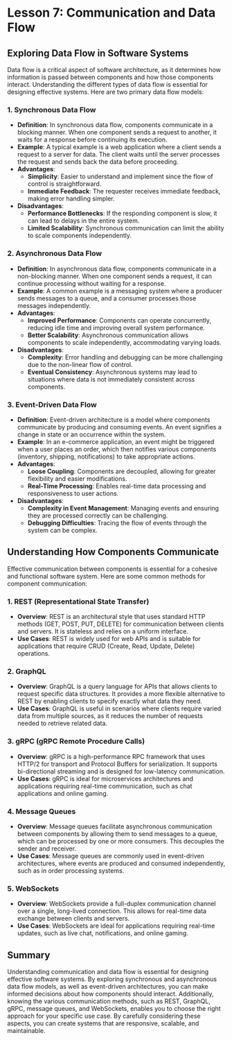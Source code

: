 # Lesson 7: Communication and Data Flow

## Exploring Data Flow in Software Systems

Data flow is a critical aspect of software architecture, as it determines how information is passed between components and how those components interact. Understanding the different types of data flow is essential for designing effective systems. Here are two primary data flow models:

### 1. Synchronous Data Flow
- **Definition**: In synchronous data flow, components communicate in a blocking manner. When one component sends a request to another, it waits for a response before continuing its execution.
- **Example**: A typical example is a web application where a client sends a request to a server for data. The client waits until the server processes the request and sends back the data before proceeding.
- **Advantages**:
  - **Simplicity**: Easier to understand and implement since the flow of control is straightforward.
  - **Immediate Feedback**: The requester receives immediate feedback, making error handling simpler.
- **Disadvantages**:
  - **Performance Bottlenecks**: If the responding component is slow, it can lead to delays in the entire system.
  - **Limited Scalability**: Synchronous communication can limit the ability to scale components independently.

### 2. Asynchronous Data Flow
- **Definition**: In asynchronous data flow, components communicate in a non-blocking manner. When one component sends a request, it can continue processing without waiting for a response.
- **Example**: A common example is a messaging system where a producer sends messages to a queue, and a consumer processes those messages independently.
- **Advantages**:
  - **Improved Performance**: Components can operate concurrently, reducing idle time and improving overall system performance.
  - **Better Scalability**: Asynchronous communication allows components to scale independently, accommodating varying loads.
- **Disadvantages**:
  - **Complexity**: Error handling and debugging can be more challenging due to the non-linear flow of control.
  - **Eventual Consistency**: Asynchronous systems may lead to situations where data is not immediately consistent across components.

### 3. Event-Driven Data Flow
- **Definition**: Event-driven architecture is a model where components communicate by producing and consuming events. An event signifies a change in state or an occurrence within the system.
- **Example**: In an e-commerce application, an event might be triggered when a user places an order, which then notifies various components (inventory, shipping, notifications) to take appropriate actions.
- **Advantages**:
  - **Loose Coupling**: Components are decoupled, allowing for greater flexibility and easier modifications.
  - **Real-Time Processing**: Enables real-time data processing and responsiveness to user actions.
- **Disadvantages**:
  - **Complexity in Event Management**: Managing events and ensuring they are processed correctly can be challenging.
  - **Debugging Difficulties**: Tracing the flow of events through the system can be complex.

## Understanding How Components Communicate

Effective communication between components is essential for a cohesive and functional software system. Here are some common methods for component communication:

### 1. REST (Representational State Transfer)
- **Overview**: REST is an architectural style that uses standard HTTP methods (GET, POST, PUT, DELETE) for communication between clients and servers. It is stateless and relies on a uniform interface.
- **Use Cases**: REST is widely used for web APIs and is suitable for applications that require CRUD (Create, Read, Update, Delete) operations.

### 2. GraphQL
- **Overview**: GraphQL is a query language for APIs that allows clients to request specific data structures. It provides a more flexible alternative to REST by enabling clients to specify exactly what data they need.
- **Use Cases**: GraphQL is useful in scenarios where clients require varied data from multiple sources, as it reduces the number of requests needed to retrieve related data.

### 3. gRPC (gRPC Remote Procedure Calls)
- **Overview**: gRPC is a high-performance RPC framework that uses HTTP/2 for transport and Protocol Buffers for serialization. It supports bi-directional streaming and is designed for low-latency communication.
- **Use Cases**: gRPC is ideal for microservices architectures and applications requiring real-time communication, such as chat applications and online gaming.

### 4. Message Queues
- **Overview**: Message queues facilitate asynchronous communication between components by allowing them to send messages to a queue, which can be processed by one or more consumers. This decouples the sender and receiver.
- **Use Cases**: Message queues are commonly used in event-driven architectures, where events are produced and consumed independently, such as in order processing systems.

### 5. WebSockets
- **Overview**: WebSockets provide a full-duplex communication channel over a single, long-lived connection. This allows for real-time data exchange between clients and servers.
- **Use Cases**: WebSockets are ideal for applications requiring real-time updates, such as live chat, notifications, and online gaming.

## Summary

Understanding communication and data flow is essential for designing effective software systems. By exploring synchronous and asynchronous data flow models, as well as event-driven architectures, you can make informed decisions about how components should interact. Additionally, knowing the various communication methods, such as REST, GraphQL, gRPC, message queues, and WebSockets, enables you to choose the right approach for your specific use case. By carefully considering these aspects, you can create systems that are responsive, scalable, and maintainable.
